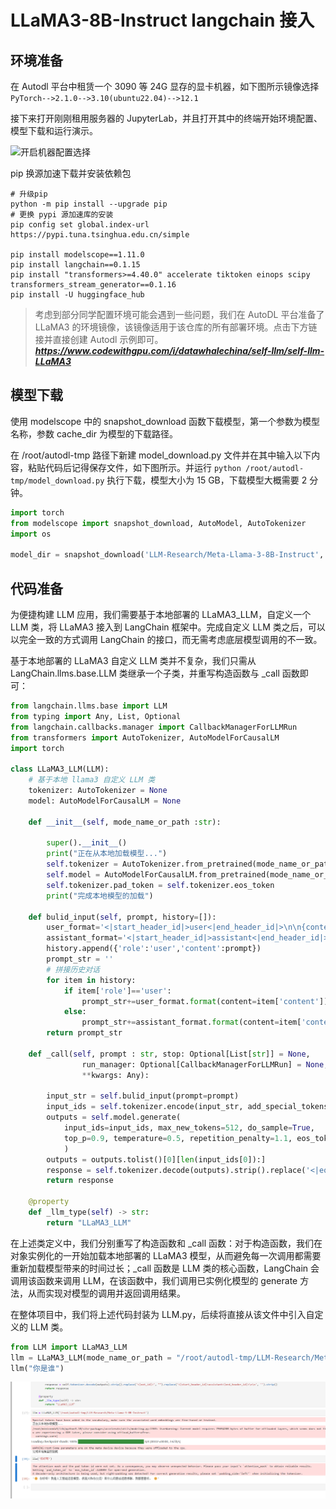 # LLaMA3-8B-Instruct langchain 接入

## 环境准备  

在 Autodl 平台中租赁一个 3090 等 24G 显存的显卡机器，如下图所示镜像选择 `PyTorch-->2.1.0-->3.10(ubuntu22.04)-->12.1 `

接下来打开刚刚租用服务器的 JupyterLab，并且打开其中的终端开始环境配置、模型下载和运行演示。  

![开启机器配置选择](images/autodl_config.png)

pip 换源加速下载并安装依赖包

```shell
# 升级pip
python -m pip install --upgrade pip
# 更换 pypi 源加速库的安装
pip config set global.index-url https://pypi.tuna.tsinghua.edu.cn/simple

pip install modelscope==1.11.0
pip install langchain==0.1.15
pip install "transformers>=4.40.0" accelerate tiktoken einops scipy transformers_stream_generator==0.1.16
pip install -U huggingface_hub
```  

> 考虑到部分同学配置环境可能会遇到一些问题，我们在 AutoDL 平台准备了 LLaMA3 的环境镜像，该镜像适用于该仓库的所有部署环境。点击下方链接并直接创建 Autodl 示例即可。
> ***https://www.codewithgpu.com/i/datawhalechina/self-llm/self-llm-LLaMA3***

## 模型下载

使用 modelscope 中的 snapshot_download 函数下载模型，第一个参数为模型名称，参数 cache_dir 为模型的下载路径。

在 /root/autodl-tmp 路径下新建 model_download.py 文件并在其中输入以下内容，粘贴代码后记得保存文件，如下图所示。并运行 `python /root/autodl-tmp/model_download.py` 执行下载，模型大小为 15 GB，下载模型大概需要 2 分钟。

```python  
import torch
from modelscope import snapshot_download, AutoModel, AutoTokenizer
import os

model_dir = snapshot_download('LLM-Research/Meta-Llama-3-8B-Instruct', cache_dir='/root/autodl-tmp', revision='master')
```

## 代码准备

为便捷构建 LLM 应用，我们需要基于本地部署的 LLaMA3_LLM，自定义一个 LLM 类，将 LLaMA3 接入到 LangChain 框架中。完成自定义 LLM 类之后，可以以完全一致的方式调用 LangChain 的接口，而无需考虑底层模型调用的不一致。

基于本地部署的 LLaMA3 自定义 LLM 类并不复杂，我们只需从 LangChain.llms.base.LLM 类继承一个子类，并重写构造函数与 _call 函数即可：

```python
from langchain.llms.base import LLM
from typing import Any, List, Optional
from langchain.callbacks.manager import CallbackManagerForLLMRun
from transformers import AutoTokenizer, AutoModelForCausalLM
import torch

class LLaMA3_LLM(LLM):
    # 基于本地 llama3 自定义 LLM 类
    tokenizer: AutoTokenizer = None
    model: AutoModelForCausalLM = None
        
    def __init__(self, mode_name_or_path :str):

        super().__init__()
        print("正在从本地加载模型...")
        self.tokenizer = AutoTokenizer.from_pretrained(mode_name_or_path, use_fast=False)
        self.model = AutoModelForCausalLM.from_pretrained(mode_name_or_path, torch_dtype=torch.bfloat16, device_map="auto")
        self.tokenizer.pad_token = self.tokenizer.eos_token
        print("完成本地模型的加载")

    def bulid_input(self, prompt, history=[]):
        user_format='<|start_header_id|>user<|end_header_id|>\n\n{content}<|eot_id|>'
        assistant_format='<|start_header_id|>assistant<|end_header_id|>\n\n{content}<|eot_id|>'
        history.append({'role':'user','content':prompt})
        prompt_str = ''
        # 拼接历史对话
        for item in history:
            if item['role']=='user':
                prompt_str+=user_format.format(content=item['content'])
            else:
                prompt_str+=assistant_format.format(content=item['content'])
        return prompt_str
    
    def _call(self, prompt : str, stop: Optional[List[str]] = None,
                run_manager: Optional[CallbackManagerForLLMRun] = None,
                **kwargs: Any):

        input_str = self.bulid_input(prompt=prompt)
        input_ids = self.tokenizer.encode(input_str, add_special_tokens=False, return_tensors='pt').to(self.model.device)
        outputs = self.model.generate(
            input_ids=input_ids, max_new_tokens=512, do_sample=True,
            top_p=0.9, temperature=0.5, repetition_penalty=1.1, eos_token_id=self.tokenizer.encode('<|eot_id|>')[0]
            )
        outputs = outputs.tolist()[0][len(input_ids[0]):]
        response = self.tokenizer.decode(outputs).strip().replace('<|eot_id|>', "").replace('<|start_header_id|>assistant<|end_header_id|>\n\n', '').strip()
        return response
        
    @property
    def _llm_type(self) -> str:
        return "LLaMA3_LLM"
```

在上述类定义中，我们分别重写了构造函数和 _call 函数：对于构造函数，我们在对象实例化的一开始加载本地部署的 LLaMA3 模型，从而避免每一次调用都需要重新加载模型带来的时间过长；_call 函数是 LLM 类的核心函数，LangChain 会调用该函数来调用 LLM，在该函数中，我们调用已实例化模型的 generate 方法，从而实现对模型的调用并返回调用结果。

在整体项目中，我们将上述代码封装为 LLM.py，后续将直接从该文件中引入自定义的 LLM 类。

```python
from LLM import LLaMA3_LLM
llm = LLaMA3_LLM(mode_name_or_path = "/root/autodl-tmp/LLM-Research/Meta-Llama-3-8B-Instruct")
llm("你是谁")
```

![alt text](./images/image-2.png)
